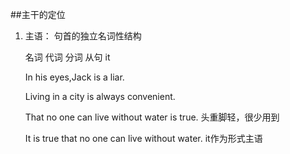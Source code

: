 ##主干的定位

1. 主语： 句首的独立名词性结构

    名词 代词 分词 从句 it
    
    In his eyes,Jack is a liar.
    
    Living in a city is always convenient.
    
    That no one can live without water is true.    头重脚轻，很少用到
    
    It is true that no one can live without water.    it作为形式主语



